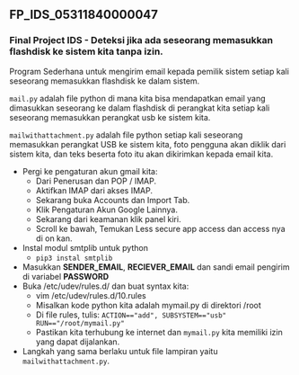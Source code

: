 ## FP_IDS_05311840000047
### Final Project IDS - Deteksi jika ada seseorang memasukkan flashdisk ke sistem kita tanpa izin. <br>

Program Sederhana untuk mengirim email kepada pemilik sistem setiap kali seseorang memasukkan flashdisk ke dalam sistem.<br>

`mail.py` adalah file python di mana kita bisa mendapatkan email yang dimasukkan seseorang ke dalam flashdisk di perangkat kita setiap kali seseorang memasukkan perangkat usb ke sistem kita. <br>

`mailwithattachment.py` adalah file python setiap kali seseorang memasukkan perangkat USB ke sistem kita, foto pengguna akan diklik dari sistem kita, dan teks beserta foto itu akan dikirimkan kepada email kita.

- Pergi ke pengaturan akun gmail kita:
  - Dari Penerusan dan POP / IMAP.
  - Aktifkan IMAP dari akses IMAP.
  - Sekarang buka Accounts dan Import Tab.
  - Klik Pengaturan Akun Google Lainnya.
  - Sekarang dari keamanan klik panel kiri.
  - Scroll ke bawah, Temukan Less secure app access dan access nya di on kan.<br>
- Instal modul smtplib untuk python
  - `pip3 instal smtplib`<br>
- Masukkan <b>SENDER_EMAIL</b>, <b>RECIEVER_EMAIL</b> dan sandi email pengirim di variabel <b>PASSWORD</b><br>
- Buka /etc/udev/rules.d/ dan buat syntax kita:
  - vim /etc/udev/rules.d/10.rules
  - Misalkan kode python kita adalah mymail.py di direktori /root
  - Di file rules, tulis: `ACTION=="add", SUBSYSTEM=="usb" RUN=="/root/mymail.py"`
  - Pastikan kita terhubung ke internet dan `mymail.py` kita memiliki izin yang dapat dijalankan.<br>
- Langkah yang sama berlaku untuk file lampiran yaitu `mailwithattachment.py`.
